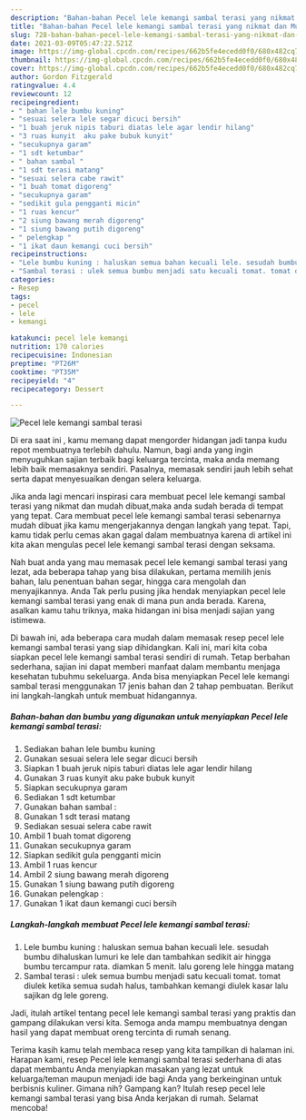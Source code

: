 ```yaml
---
description: "Bahan-bahan Pecel lele kemangi sambal terasi yang nikmat dan Mudah Dibuat"
title: "Bahan-bahan Pecel lele kemangi sambal terasi yang nikmat dan Mudah Dibuat"
slug: 728-bahan-bahan-pecel-lele-kemangi-sambal-terasi-yang-nikmat-dan-mudah-dibuat
date: 2021-03-09T05:47:22.521Z
image: https://img-global.cpcdn.com/recipes/662b5fe4ecedd0f0/680x482cq70/pecel-lele-kemangi-sambal-terasi-foto-resep-utama.jpg
thumbnail: https://img-global.cpcdn.com/recipes/662b5fe4ecedd0f0/680x482cq70/pecel-lele-kemangi-sambal-terasi-foto-resep-utama.jpg
cover: https://img-global.cpcdn.com/recipes/662b5fe4ecedd0f0/680x482cq70/pecel-lele-kemangi-sambal-terasi-foto-resep-utama.jpg
author: Gordon Fitzgerald
ratingvalue: 4.4
reviewcount: 12
recipeingredient:
- " bahan lele bumbu kuning"
- "sesuai selera lele segar dicuci bersih"
- "1 buah jeruk nipis taburi diatas lele agar lendir hilang"
- "3 ruas kunyit  aku pake bubuk kunyit"
- "secukupnya garam"
- "1 sdt ketumbar"
- " bahan sambal "
- "1 sdt terasi matang"
- "sesuai selera cabe rawit"
- "1 buah tomat digoreng"
- "secukupnya garam"
- "sedikit gula pengganti micin"
- "1 ruas kencur"
- "2 siung bawang merah digoreng"
- "1 siung bawang putih digoreng"
- " pelengkap "
- "1 ikat daun kemangi cuci bersih"
recipeinstructions:
- "Lele bumbu kuning : haluskan semua bahan kecuali lele. sesudah bumbu dihaluskan lumuri ke lele dan tambahkan sedikit air hingga bumbu tercampur rata. diamkan 5 menit. lalu goreng lele hingga matang"
- "Sambal terasi : ulek semua bumbu menjadi satu kecuali tomat. tomat diulek ketika semua sudah halus, tambahkan kemangi diulek kasar lalu sajikan dg lele goreng."
categories:
- Resep
tags:
- pecel
- lele
- kemangi

katakunci: pecel lele kemangi 
nutrition: 170 calories
recipecuisine: Indonesian
preptime: "PT26M"
cooktime: "PT35M"
recipeyield: "4"
recipecategory: Dessert

---
```



![Pecel lele kemangi sambal terasi](https://img-global.cpcdn.com/recipes/662b5fe4ecedd0f0/680x482cq70/pecel-lele-kemangi-sambal-terasi-foto-resep-utama.jpg)

Di era  saat ini , kamu memang dapat mengorder hidangan jadi tanpa kudu repot membuatnya terlebih dahulu. Namun, bagi anda yang ingin menyuguhkan sajian terbaik bagi keluarga tercinta, maka anda memang lebih baik memasaknya sendiri. Pasalnya, memasak sendiri jauh lebih sehat serta dapat menyesuaikan dengan selera keluarga.

Jika anda lagi mencari inspirasi cara membuat pecel lele kemangi sambal terasi yang nikmat dan mudah dibuat,maka anda sudah berada di tempat yang tepat. Cara membuat pecel lele kemangi sambal terasi  sebenarnya mudah dibuat jika kamu mengerjakannya dengan langkah yang tepat. Tapi, kamu tidak perlu cemas akan gagal dalam membuatnya 
karena di artikel ini kita akan mengulas pecel lele kemangi sambal terasi dengan seksama.  



Nah buat anda yang mau memasak pecel lele kemangi sambal terasi yang lezat, ada beberapa tahap yang bisa dilakukan, pertama memilih jenis bahan, lalu penentuan bahan segar, hingga cara mengolah dan menyajikannya. Anda Tak perlu pusing jika hendak menyiapkan pecel lele kemangi sambal terasi yang enak di mana pun anda berada. Karena, asalkan kamu  tahu triknya, maka hidangan ini bisa menjadi sajian yang istimewa.

Di bawah ini, ada beberapa cara mudah dalam memasak resep pecel lele kemangi sambal terasi yang siap dihidangkan. Kali ini, mari kita coba siapkan pecel lele kemangi sambal terasi sendiri di rumah. Tetap berbahan sederhana, sajian ini dapat memberi manfaat dalam membantu menjaga kesehatan tubuhmu sekeluarga. Anda bisa menyiapkan Pecel lele kemangi sambal terasi menggunakan 17 jenis bahan dan 2 tahap pembuatan. Berikut ini langkah-langkah untuk membuat hidangannya.

<!--inarticleads1-->

##### Bahan-bahan dan bumbu yang digunakan untuk menyiapkan Pecel lele kemangi sambal terasi:

1. Sediakan  bahan lele bumbu kuning
1. Gunakan sesuai selera lele segar dicuci bersih
1. Siapkan 1 buah jeruk nipis taburi diatas lele agar lendir hilang
1. Gunakan 3 ruas kunyit  aku pake bubuk kunyit
1. Siapkan secukupnya garam
1. Sediakan 1 sdt ketumbar
1. Gunakan  bahan sambal :
1. Gunakan 1 sdt terasi matang
1. Sediakan sesuai selera cabe rawit
1. Ambil 1 buah tomat digoreng
1. Gunakan secukupnya garam
1. Siapkan sedikit gula pengganti micin
1. Ambil 1 ruas kencur
1. Ambil 2 siung bawang merah digoreng
1. Gunakan 1 siung bawang putih digoreng
1. Gunakan  pelengkap :
1. Gunakan 1 ikat daun kemangi cuci bersih




<!--inarticleads2-->

##### Langkah-langkah membuat Pecel lele kemangi sambal terasi:

1. Lele bumbu kuning : haluskan semua bahan kecuali lele. sesudah bumbu dihaluskan lumuri ke lele dan tambahkan sedikit air hingga bumbu tercampur rata. diamkan 5 menit. lalu goreng lele hingga matang
1. Sambal terasi : ulek semua bumbu menjadi satu kecuali tomat. tomat diulek ketika semua sudah halus, tambahkan kemangi diulek kasar lalu sajikan dg lele goreng.




Jadi, itulah artikel tentang  pecel lele kemangi sambal terasi  yang praktis dan gampang dilakukan versi kita. Semoga anda mampu membuatnya dengan hasil yang dapat membuat oreng tercinta di rumah senang. 

Terima kasih kamu telah membaca resep yang kita tampilkan di halaman ini. Harapan kami, resep  Pecel lele kemangi sambal terasi sederhana di atas dapat membantu Anda menyiapkan masakan yang lezat untuk keluarga/teman maupun menjadi ide bagi Anda yang berkeinginan untuk berbisnis kuliner. Gimana nih? Gampang kan? Itulah resep pecel lele kemangi sambal terasi yang bisa Anda kerjakan di rumah. Selamat mencoba!

